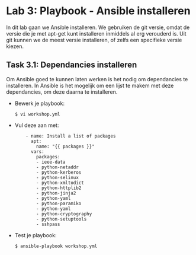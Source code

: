 # Lab 3: Playbook - Ansible installeren
In dit lab gaan we Ansible installeren. We gebruiken de git versie, omdat de versie die je met apt-get kunt installeren inmiddels al erg verouderd is. Uit git kunnen we de meest versie installeren, of zelfs een specifieke versie kiezen.

## Task 3.1: Dependancies installeren
Om Ansible goed te kunnen laten werken is het nodig om dependancies te installeren. In Ansible is het mogelijk om een lijst te makem met deze dependancies, om deze daarna te installeren.

* Bewerk je playbook:

  ``$ vi workshop.yml``
  
* Vul deze aan met:

  ```
      - name: Install a list of packages
        apt:
          name: "{{ packages }}"
        vars:
          packages:
          - ieee-data
          - python-netaddr
          - python-kerberos
          - python-selinux
          - python-xmltodict
          - python-httplib2
          - python-jinja2
          - python-yaml
          - python-paramiko
          - python-yaml
          - python-cryptography
          - python-setuptools
          - sshpass
  ```

* Test je playbook:

  ``$ ansible-playbook workshop.yml``

